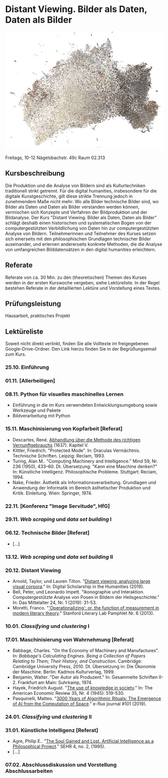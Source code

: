 # Distant Viewing. Bilder als Daten, Daten als Bilder

![](img/plot.jpg)

Freitags, 10-12
Nägelsbachstr. 49c
Raum 02.313

## Kursbeschreibung

Die Produktion und die Analyse von Bildern sind als Kulturtechniken traditionell strikt getrennt. Für die digital humanities, insbesondere für die digitale Kunstgeschichte, gilt diese strikte Trennung jedoch in zunehmendem Maße nicht mehr: Wo alle Bilder technische Bilder sind, wo Bilder als Daten und Daten als Bilder verstanden werden können, vermischen sich Konzepte und Verfahren der Bildproduktion und der Bildanalyse. Der Kurs "Distant Viewing. Bilder als Daten, Daten als Bilder" schlägt deshalb einen historischen und systematischen Bogen von der computergestützten Verbildlichung von Daten hin zur computergestützten Analyse von Bildern. Teilnehmerinnen und Teilnehmer des Kurses setzen sich einerseits mit den philosophischen Grundlagen technischer Bilder auseinander, und erlernen andererseits konkrete Methoden, die die Analyse von umfangreichen Bilddatensätzen in den digital humanities erleichtern.

## Referate

Referate von ca. 30 Min. zu den (theoretischen) Themen des Kurses werden in der ersten Kurswoche vergeben, siehe Lektüreliste. In der Regel bestehen Referate in der detaillierten Lektüre und Vorstellung eines Textes.

## Prüfungsleistung

Hausarbeit, praktisches Projekt

## Lektüreliste

Soweit nicht direkt verlinkt, finden Sie alle Volltexte im freigegebenen Google-Drive-Ordner. Den Link hierzu finden Sie in der Begrüßungsemail zum Kurs.

### 25.10. Einführung

### 01.11. [Allerheiligen]

### 08.11. Python für visuelles maschinelles Lernen

- Einführung in die im Kurs verwendeten Entwicklungsumgebung sowie Werkzeuge und Pakete
- Bildverarbeitung mit Python

### 15.11. Maschinisierung von Kopfarbeit [Referat]

- Descartes, René. [Abhandlung über die Methode des richtigen Vernunftgebrauchs](https://www.textlog.de/descartes-methode.html) (1637). Kapitel V.
- Kittler, Friedrich. "Protected Mode". In: Draculas Vermächtnis. Technische Schriften. Leipzig: Reclam, 1993.
- Turing, Alan M.. "Computing Machinery and Intelligence." Mind 59, Nr. 236 (1950), 433–60. Dt. Übersetzung: "Kann eine Maschine denken?" In: Künstliche Intelligenz. Philosophische Probleme. Stuttgart: Reclam, 1994.
- Nake, Frieder. Ästhetik als Informationsverarbeitung. Grundlagen und Anwendung der Informatik im Bereich ästhetischer Produktion und Kritik. Einleitung. Wien: Springer, 1974.

### 22.11. [Konferenz "Image Servitude", HfG]

### 29.11. *Web scraping* und *data set building* I

### 06.12. Technische Bilder [Referat]

- [...]

### 13.12. *Web scraping* und *data set building* II

### 20.12. Distant Viewing

- Arnold, Taylor, und Lauren Tilton. "[Distant viewing: analyzing large visual corpora](https://www.distantviewing.org/pdf/distant-viewing.pdf)." In: Digital Scholarship in the Humanities (2019).
- Bell, Peter, und Leonardo Impett. "Ikonographie und Interaktion. Computergestützte Analyse von Posen in Bildern der Heilsgeschichte." In: Das Mittelalter 24, Nr. 1 (2019): 31-53.
- Moretti, Franco. "['Operationalizing': or, the function of measurement in modern literary theory](https://litlab.stanford.edu/LiteraryLabPamphlet6.pdf)." Stanford Literary Lab Pamphlet Nr. 6 (2013).

### 10.01. *Classifying* und *clustering* I

### 17.01. Maschinisierung von Wahrnehmung [Referat]

- Babbage, Charles. "On the Economy of Machinery and Manufactures". In: *Babbage's Calculating Engines. Being a Collection of Papers Relating to Them; Their History, and Construction*. Cambridge: Cambridge University Press, 2010. Dt. Übersetzung in: Die Ökonomie der Maschine. Berlin: Kadmos Kulturverlag, 1999.
- Benjamin, Walter. "Der Autor als Produzent." In: Gesammelte Schriften II-2. Frankfurt am Main: Suhrkamp, 1974.
- Hayek, Friedrich August. "[The use of knowledge in society](https://www.jstor.org/stable/pdf/1809376.pdf)." In: The American Economic Review 35, Nr. 4 (1945): 519-530.
- Pasquinelli, Matteo. "[3000 Years of Algorithmic Rituals: The Emergence of AI from the Computation of Space](kim.hfg-karlsruhe.de/3000-years-of-algorithmic-rituals/)." e-flux journal #101 (2019).

### 24.01. *Classifying* und *clustering* II

### 31.01. Künstliche Intelligenz [Referat]

- Agre, Philip E.. "[The Soul Gained and Lost. Artificial Intelligence as a Philosophical Project](https://web.stanford.edu/group/SHR/4-2/text/agre.html)." SEHR 4, no. 2, (1995).
- [...]

### 07.02. Abschlussdiskussion und Vorstellung Abschlussarbeiten